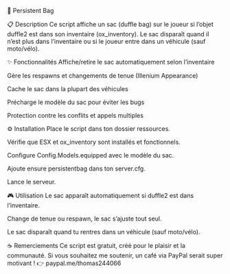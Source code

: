 🎒 Persistent Bag 

📋 Description
Ce script affiche un sac (duffle bag) sur le joueur si l’objet duffle2 est dans son inventaire (ox_inventory).
Le sac disparaît quand il n’est plus dans l’inventaire ou si le joueur entre dans un véhicule (sauf moto/vélo).


✨ Fonctionnalités
Affiche/retire le sac automatiquement selon l’inventaire

Gère les respawns et changements de tenue (Illenium Appearance)

Cache le sac dans la plupart des véhicules

Précharge le modèle du sac pour éviter les bugs

Protection contre les conflits et appels multiples

⚙️ Installation
Place le script dans ton dossier ressources.

Vérifie que ESX et ox_inventory sont installés et fonctionnels.

Configure Config.Models.equipped avec le modèle du sac.

Ajoute ensure persistentbag dans ton server.cfg.

Lance le serveur.

🎮 Utilisation
Le sac apparaît automatiquement si duffle2 est dans l’inventaire.

Change de tenue ou respawn, le sac s’ajuste tout seul.

Le sac disparaît quand tu rentres dans un véhicule (sauf moto/vélo).

☕ Remerciements
Ce script est gratuit, créé pour le plaisir et la communauté.
Si vous souhaitez me soutenir, un café via PayPal serait super motivant !
👉 paypal.me/thomas244066
